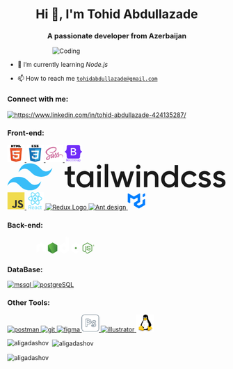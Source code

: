<h1 align="center">Hi 👋, I'm Tohid Abdullazade</h1>
<h3 align="center">A passionate developer from Azerbaijan</h3>
<img align="right" alt="Coding" width="400" src="https://i.pinimg.com/originals/81/17/8b/81178b47a8598f0c81c4799f2cdd4057.gif">

<p align="left"> <a href="https://twitter.com/" target="blank"><img src="https://img.shields.io/twitter/follow/?logo=twitter&style=for-the-badge" alt="" /></a> </p>

- 🌱 I’m currently learning *Node.js*

- 📫 How to reach me <code>tohidabdullazade@gmail.com</code>

<h3 align="left">Connect with me:</h3>
<p align="left">
<a href="https://www.linkedin.com/in/tohid-abdullazade-424135287/" target="_blank"><img align="center" src="https://raw.githubusercontent.com/rahuldkjain/github-profile-readme-generator/master/src/images/icons/Social/linked-in-alt.svg" alt="https://www.linkedin.com/in/tohid-abdullazade-424135287/" height="30" width="40" /></a>
</p>


<h3 align="left">Front-end:</h3>
<p align="left"> 
  <a href="https://www.w3schools.com/html/" target="_blank" rel="noreferrer" title="HTML">
    <img src="https://raw.githubusercontent.com/devicons/devicon/master/icons/html5/html5-original-wordmark.svg" alt="html5" width="40" height="40"/>
  </a>
  <a href="https://www.w3schools.com/css/" target="_blank" rel="noreferrer" title="CSS">
    <img src="https://raw.githubusercontent.com/devicons/devicon/master/icons/css3/css3-original-wordmark.svg" alt="css3" width="40" height="40"/> 
  </a>
  <a href="https://sass-lang.com" target="_blank" rel="noreferrer" title="SASS"> 
    <img src="https://raw.githubusercontent.com/github/explore/80688e429a7d4ef2fca1e82350fe8e3517d3494d/topics/sass/sass.png" alt="sass" width="40" height="40"/> 
  </a> 
  <a href="https://getbootstrap.com" target="_blank" rel="noreferrer"> 
    <img src="https://raw.githubusercontent.com/devicons/devicon/master/icons/bootstrap/bootstrap-plain-wordmark.svg" alt="bootstrap" width="40" height="40"/> 
  </a>
  <a href="https://tailwindcss.com/" target="_blank" rel="noreferrer"> 
   <svg viewBox="0 0 248 31" class="text-slate-900 dark:text-white w-auto h-5"><path fill-rule="evenodd" clip-rule="evenodd" d="M25.517 0C18.712 0 14.46 3.382 12.758 10.146c2.552-3.382 5.529-4.65 8.931-3.805 1.941.482 3.329 1.882 4.864 3.432 2.502 2.524 5.398 5.445 11.722 5.445 6.804 0 11.057-3.382 12.758-10.145-2.551 3.382-5.528 4.65-8.93 3.804-1.942-.482-3.33-1.882-4.865-3.431C34.736 2.92 31.841 0 25.517 0zM12.758 15.218C5.954 15.218 1.701 18.6 0 25.364c2.552-3.382 5.529-4.65 8.93-3.805 1.942.482 3.33 1.882 4.865 3.432 2.502 2.524 5.397 5.445 11.722 5.445 6.804 0 11.057-3.381 12.758-10.145-2.552 3.382-5.529 4.65-8.931 3.805-1.941-.483-3.329-1.883-4.864-3.432-2.502-2.524-5.398-5.446-11.722-5.446z" fill="#38bdf8"></path><path fill-rule="evenodd" clip-rule="evenodd" d="M76.546 12.825h-4.453v8.567c0 2.285 1.508 2.249 4.453 2.106v3.463c-5.962.714-8.332-.928-8.332-5.569v-8.567H64.91V9.112h3.304V4.318l3.879-1.143v5.937h4.453v3.713zM93.52 9.112h3.878v17.849h-3.878v-2.57c-1.365 1.891-3.484 3.034-6.285 3.034-4.884 0-8.942-4.105-8.942-9.389 0-5.318 4.058-9.388 8.942-9.388 2.801 0 4.92 1.142 6.285 2.999V9.112zm-5.674 14.636c3.232 0 5.674-2.392 5.674-5.712s-2.442-5.711-5.674-5.711-5.674 2.392-5.674 5.711c0 3.32 2.442 5.712 5.674 5.712zm16.016-17.313c-1.364 0-2.477-1.142-2.477-2.463a2.475 2.475 0 012.477-2.463 2.475 2.475 0 012.478 2.463c0 1.32-1.113 2.463-2.478 2.463zm-1.939 20.526V9.112h3.879v17.849h-3.879zm8.368 0V.9h3.878v26.06h-3.878zm29.053-17.849h4.094l-5.638 17.849h-3.807l-3.735-12.03-3.771 12.03h-3.806l-5.639-17.849h4.094l3.484 12.315 3.771-12.315h3.699l3.734 12.315 3.52-12.315zm8.906-2.677c-1.365 0-2.478-1.142-2.478-2.463a2.475 2.475 0 012.478-2.463 2.475 2.475 0 012.478 2.463c0 1.32-1.113 2.463-2.478 2.463zm-1.939 20.526V9.112h3.878v17.849h-3.878zm17.812-18.313c4.022 0 6.895 2.713 6.895 7.354V26.96h-3.878V16.394c0-2.713-1.58-4.14-4.022-4.14-2.55 0-4.561 1.499-4.561 5.14v9.567h-3.879V9.112h3.879v2.285c1.185-1.856 3.124-2.749 5.566-2.749zm25.282-6.675h3.879V26.96h-3.879v-2.57c-1.364 1.892-3.483 3.034-6.284 3.034-4.884 0-8.942-4.105-8.942-9.389 0-5.318 4.058-9.388 8.942-9.388 2.801 0 4.92 1.142 6.284 2.999V1.973zm-5.674 21.775c3.232 0 5.674-2.392 5.674-5.712s-2.442-5.711-5.674-5.711-5.674 2.392-5.674 5.711c0 3.32 2.442 5.712 5.674 5.712zm22.553 3.677c-5.423 0-9.481-4.105-9.481-9.389 0-5.318 4.058-9.388 9.481-9.388 3.519 0 6.572 1.82 8.008 4.605l-3.34 1.928c-.79-1.678-2.549-2.749-4.704-2.749-3.16 0-5.566 2.392-5.566 5.604 0 3.213 2.406 5.605 5.566 5.605 2.155 0 3.914-1.107 4.776-2.749l3.34 1.892c-1.508 2.82-4.561 4.64-8.08 4.64zm14.472-13.387c0 3.249 9.661 1.285 9.661 7.89 0 3.57-3.125 5.497-7.003 5.497-3.591 0-6.177-1.607-7.326-4.177l3.34-1.927c.574 1.606 2.011 2.57 3.986 2.57 1.724 0 3.052-.571 3.052-2 0-3.176-9.66-1.391-9.66-7.781 0-3.356 2.909-5.462 6.572-5.462 2.945 0 5.387 1.357 6.644 3.713l-3.268 1.82c-.647-1.392-1.904-2.035-3.376-2.035-1.401 0-2.622.607-2.622 1.892zm16.556 0c0 3.249 9.66 1.285 9.66 7.89 0 3.57-3.124 5.497-7.003 5.497-3.591 0-6.176-1.607-7.326-4.177l3.34-1.927c.575 1.606 2.011 2.57 3.986 2.57 1.724 0 3.053-.571 3.053-2 0-3.176-9.66-1.391-9.66-7.781 0-3.356 2.908-5.462 6.572-5.462 2.944 0 5.386 1.357 6.643 3.713l-3.268 1.82c-.646-1.392-1.903-2.035-3.375-2.035-1.401 0-2.622.607-2.622 1.892z" fill="currentColor"></path></svg>
  </a>
  
  <a href="https://developer.mozilla.org/en-US/docs/Web/JavaScript" target="_blank" rel="noreferrer" title="Javascript">
    <img src="https://raw.githubusercontent.com/devicons/devicon/master/icons/javascript/javascript-original.svg" alt="javascript" width="40" height="40"/>
  </a>
  <a href="https://reactjs.org/" target="_blank" rel="noreferrer" title="React.js"> 
    <img src="https://raw.githubusercontent.com/devicons/devicon/master/icons/react/react-original-wordmark.svg" alt="react" width="40" height="40"/>
  </a> 
  <a href="https://redux-toolkit.js.org/" target="_blank" rel="noreferrer" title="Redux Toolkit"> 
    <img src="/img/redux.svg" alt="Redux Logo" class="themedImage_BQGR themedImage--dark_bGx0" width="40" height="40" >
  </a> 
  <a href="https://ant.design/" target="_blank" rel="noreferrer" title="Ant-design"> 
    <img src="https://gw.alipayobjects.com/zos/rmsportal/KDpgvguMpGfqaHPjicRK.svg" alt="Ant design" class="themedImage_BQGR themedImage--dark_bGx0" width="40" height="40" >
  </a> 
  <a href="https://mui.com/" target="_blank" rel="noreferrer" title="Maretial UI"> 
   <svg xmlns="http://www.w3.org/2000/svg" width="40" height="40" viewBox="0 0 36 32" fill="none" class="css-1170n61"><path fill-rule="evenodd" clip-rule="evenodd" d="M30.343 21.976a1 1 0 00.502-.864l.018-5.787a1 1 0 01.502-.864l3.137-1.802a1 1 0 011.498.867v10.521a1 1 0 01-.502.867l-11.839 6.8a1 1 0 01-.994.001l-9.291-5.314a1 1 0 01-.504-.868v-5.305c0-.006.007-.01.013-.007.005.003.012 0 .012-.007v-.006c0-.004.002-.008.006-.01l7.652-4.396c.007-.004.004-.015-.004-.015a.008.008 0 01-.008-.008l.015-5.201a1 1 0 00-1.5-.87l-5.687 3.277a1 1 0 01-.998 0L6.666 9.7a1 1 0 00-1.499.866v9.4a1 1 0 01-1.496.869l-3.166-1.81a1 1 0 01-.504-.87l.028-16.43A1 1 0 011.527.86l10.845 6.229a1 1 0 00.996 0L24.21.86a1 1 0 011.498.868v16.434a1 1 0 01-.501.867l-5.678 3.27a1 1 0 00.004 1.735l3.132 1.783a1 1 0 00.993-.002l6.685-3.839zM31 7.234a1 1 0 001.514.857l3-1.8A1 1 0 0036 5.434V1.766A1 1 0 0034.486.91l-3 1.8a1 1 0 00-.486.857v3.668z" fill="#007FFF"></path></svg>
  </a> 
 
  
  <h3 align="left">Back-end:</h3>
  <a href="https://nodejs.org/en" target="_blank" rel="noreferrer" title="Node.js">
   <svg width="267" height="40" viewBox="0 0 267 80" fill="none" xmlns="http://www.w3.org/2000/svg" class="NavBar_nodejsLogoLight__JV12G"><mask id="mask0_1803_3458" style="mask-type:luminance" maskUnits="userSpaceOnUse" x="0" y="0" width="267" height="80"><path d="M267 0H0V79.3784H267V0Z" fill="white"></path></mask><g mask="url(#mask0_1803_3458)"><path d="M234.983 78.7547C234.292 78.7547 233.648 78.5695 233.05 78.2452L226.929 74.5871C226.008 74.0776 226.469 73.8924 226.745 73.7998C227.987 73.3829 228.217 73.2903 229.506 72.5495C229.644 72.4569 229.828 72.5033 229.966 72.5959L234.66 75.4206C234.844 75.5132 235.074 75.5132 235.212 75.4206L253.575 64.7235C253.758 64.6309 253.852 64.4457 253.852 64.2143V42.8665C253.852 42.6351 253.758 42.4499 253.575 42.3573L235.212 31.7067C235.028 31.614 234.798 31.614 234.66 31.7067L216.298 42.3573C216.114 42.4499 216.022 42.6813 216.022 42.8665V64.2143C216.022 64.3995 216.114 64.6309 216.298 64.7235L221.314 67.641C224.029 69.0301 225.732 67.4094 225.732 65.7886V44.7189C225.732 44.4411 225.962 44.1633 226.285 44.1633H228.632C228.908 44.1633 229.184 44.3947 229.184 44.7189V65.7886C229.184 69.447 227.205 71.577 223.753 71.577C222.695 71.577 221.867 71.577 219.519 70.4195L214.687 67.641C213.491 66.9463 212.754 65.6498 212.754 64.2604V42.913C212.754 41.5236 213.491 40.2271 214.687 39.5324L233.05 28.8356C234.2 28.1873 235.765 28.1873 236.915 28.8356L255.278 39.5324C256.474 40.2271 257.21 41.5236 257.21 42.913V64.2604C257.21 65.6498 256.474 66.9463 255.278 67.641L236.915 78.3378C236.363 78.5695 235.673 78.7547 234.983 78.7547Z" fill="#5FA04E"></path><path d="M240.69 64.075C232.635 64.075 230.978 60.3704 230.978 57.2215C230.978 56.9437 231.208 56.6658 231.53 56.6658H233.923C234.2 56.6658 234.43 56.8511 234.43 57.1289C234.798 59.5831 235.856 60.7873 240.735 60.7873C244.601 60.7873 246.258 59.9074 246.258 57.8236C246.258 56.6197 245.796 55.7398 239.768 55.1377C234.752 54.6282 231.622 53.5169 231.622 49.4881C231.622 45.7374 234.752 43.5145 239.998 43.5145C245.89 43.5145 248.789 45.5521 249.157 49.9976C249.157 50.1366 249.111 50.2754 249.02 50.4144C248.926 50.507 248.789 50.5997 248.649 50.5997H246.21C245.982 50.5997 245.751 50.4144 245.705 50.1828C245.152 47.6359 243.725 46.8025 239.952 46.8025C235.718 46.8025 235.212 48.2842 235.212 49.3955C235.212 50.7384 235.81 51.1553 241.517 51.8962C247.177 52.637 249.847 53.7021 249.847 57.6845C249.847 61.7595 246.487 64.075 240.69 64.075Z" fill="#5FA04E"></path><path d="M267.2 41.6621C267.2 43.6071 265.588 45.2279 263.654 45.2279C261.722 45.2279 260.111 43.6533 260.111 41.6621C260.111 39.6247 261.768 38.0966 263.654 38.0966C265.542 38.0966 267.2 39.6709 267.2 41.6621ZM260.664 41.6621C260.664 43.3293 261.999 44.6722 263.608 44.6722C265.266 44.6722 266.601 43.2829 266.601 41.6621C266.601 39.9951 265.266 38.6986 263.608 38.6986C262.045 38.6986 260.664 39.9951 260.664 41.6621ZM262.321 39.6709H263.702C264.162 39.6709 265.083 39.6709 265.083 40.736C265.083 41.4769 264.621 41.6159 264.344 41.7085C264.898 41.7547 264.943 42.1254 264.989 42.6346C265.035 42.9588 265.083 43.5145 265.174 43.6997H264.344C264.344 43.5145 264.207 42.4958 264.207 42.4494C264.162 42.218 264.07 42.1254 263.794 42.1254H263.103V43.7459H262.321V39.6709ZM263.057 41.4307H263.654C264.162 41.4307 264.253 41.0603 264.253 40.875C264.253 40.3194 263.885 40.3194 263.654 40.3194H263.012V41.4307H263.057Z" fill="#5FA04E"></path><path fill-rule="evenodd" clip-rule="evenodd" d="M43.6737 41.9539C43.6737 41.1204 43.2136 40.3334 42.4773 39.9165L23.0104 28.5712C22.6883 28.386 22.3201 28.2934 21.9519 28.2472C21.9059 28.2472 21.7679 28.2472 21.7679 28.2472C21.3997 28.2472 21.0315 28.386 20.7094 28.5712L1.19654 39.8701C0.460209 40.287 0 41.0743 0 41.9539L0.0460209 72.3315C0.0460209 72.7484 0.276126 73.165 0.644293 73.3502C1.01246 73.5819 1.47267 73.5819 1.79482 73.3502L13.3921 66.682C14.1284 66.2653 14.5886 65.4781 14.5886 64.6446V50.4282C14.5886 49.5947 15.0488 48.8074 15.7852 48.3908L20.7094 45.5197C21.0776 45.288 21.4917 45.1954 21.9059 45.1954C22.3201 45.1954 22.7343 45.288 23.0565 45.5197L27.9806 48.3908C28.7169 48.8074 29.1773 49.5947 29.1773 50.4282V64.6446C29.1773 65.4781 29.6375 66.2653 30.3738 66.682L41.8791 73.3502C42.2471 73.5819 42.7073 73.5819 43.0755 73.3502C43.4438 73.165 43.6737 72.7484 43.6737 72.3315V41.9539Z" fill="white"></path><path fill-rule="evenodd" clip-rule="evenodd" d="M137.465 0.138922C137.096 -0.0463072 136.636 -0.0463072 136.314 0.138922C135.946 0.370456 135.716 0.740915 135.716 1.15768V31.2573C135.716 31.5351 135.578 31.8129 135.301 31.9984C135.025 32.1372 134.749 32.1372 134.473 31.9984L129.595 29.1735C128.859 28.7569 127.984 28.7569 127.248 29.1735L107.735 40.5188C106.999 40.9357 106.539 41.7227 106.539 42.5562V65.2004C106.539 66.0342 106.999 66.8212 107.735 67.2381L127.248 78.5834C127.984 79 128.859 79 129.595 78.5834L149.108 67.2381C149.844 66.8212 150.304 66.0342 150.304 65.2004V8.75207C150.304 7.87222 149.844 7.085 149.108 6.66824L137.465 0.138922ZM135.67 57.7451C135.67 57.9765 135.578 58.1617 135.394 58.2544L128.72 62.1444C128.536 62.237 128.306 62.237 128.122 62.1444L121.449 58.2544C121.265 58.1617 121.173 57.9303 121.173 57.7451V49.9656C121.173 49.7339 121.265 49.5487 121.449 49.4561L128.122 45.5663C128.306 45.4737 128.536 45.4737 128.72 45.5663L135.394 49.4561C135.578 49.5487 135.67 49.7803 135.67 49.9656V57.7451Z" fill="white"></path><path fill-rule="evenodd" clip-rule="evenodd" d="M202.398 49.7801C203.135 49.3632 203.549 48.5762 203.549 47.7425V42.2319C203.549 41.3985 203.089 40.6112 202.398 40.1946L183.023 28.8957C182.287 28.4788 181.413 28.4788 180.676 28.8957L161.164 40.2407C160.427 40.6576 159.967 41.4449 159.967 42.2784V64.9226C159.967 65.7561 160.427 66.5434 161.164 66.96L180.538 78.0737C181.275 78.4905 182.149 78.4905 182.839 78.0737L194.575 71.4983C194.943 71.3131 195.173 70.8962 195.173 70.4793C195.173 70.0627 194.943 69.6459 194.575 69.4606L174.97 58.1153C174.602 57.8839 174.372 57.5135 174.372 57.0966V50.0117C174.372 49.5949 174.602 49.178 174.97 48.9928L181.091 45.4735C181.459 45.2421 181.919 45.2421 182.287 45.4735L188.408 48.9928C188.776 49.2245 189.006 49.5949 189.006 50.0117V55.5685C189.006 55.9853 189.236 56.4019 189.605 56.5872C189.973 56.8188 190.433 56.8188 190.801 56.5872L202.398 49.7801Z" fill="white"></path><path fill-rule="evenodd" clip-rule="evenodd" d="M181.551 48.7155C181.689 48.6228 181.874 48.6228 182.012 48.7155L185.739 50.8919C185.877 50.9845 185.969 51.1235 185.969 51.3087V55.6615C185.969 55.8468 185.877 55.9858 185.739 56.0784L182.012 58.2548C181.874 58.3474 181.689 58.3474 181.551 58.2548L177.824 56.0784C177.686 55.9858 177.594 55.8468 177.594 55.6615V51.3087C177.594 51.1235 177.686 50.9845 177.824 50.8919L181.551 48.7155Z" fill="#5FA04E"></path><path d="M76.3012 28.9882C75.5647 28.5716 74.6903 28.5716 73.954 28.9882L54.5792 40.241C53.8429 40.6578 53.4287 41.4449 53.4287 42.2786V64.83C53.4287 65.6637 53.8889 66.4507 54.5792 66.8676L73.954 78.1203C74.6903 78.5369 75.5647 78.5369 76.3012 78.1203L95.6758 66.8676C96.4123 66.4507 96.8263 65.6637 96.8263 64.83V42.2786C96.8263 41.4449 96.3662 40.6578 95.6758 40.241L76.3012 28.9882Z" fill="url(#paint0_linear_1803_3458)"></path><path d="M95.7221 40.241L76.2554 28.9882C76.0714 28.8956 75.8412 28.803 75.6572 28.7568L53.8433 66.3119C54.0273 66.5433 54.2575 66.7286 54.4874 66.8676L73.9544 78.1203C74.5067 78.4443 75.1508 78.5369 75.749 78.3517L96.2284 40.6578C96.0904 40.4726 95.9063 40.3336 95.7221 40.241Z" fill="url(#paint1_linear_1803_3458)"></path><path d="M95.7224 66.8669C96.2747 66.5427 96.6889 65.9871 96.8729 65.385L75.5651 28.7098C75.013 28.6172 74.4146 28.6633 73.9085 28.9876L54.5796 40.1939L75.427 78.4437C75.7031 78.3973 76.0255 78.3046 76.3016 78.1659L95.7224 66.8669Z" fill="url(#paint2_linear_1803_3458)"></path></g><defs><linearGradient id="paint0_linear_1803_3458" x1="83.0183" y1="37.3689" x2="65.3246" y2="73.2407" gradientUnits="userSpaceOnUse"><stop stop-color="#3F873F"></stop><stop offset="0.3296" stop-color="#3F8B3D"></stop><stop offset="0.6367" stop-color="#3E9638"></stop><stop offset="0.9341" stop-color="#3DA92E"></stop><stop offset="1" stop-color="#3DAE2B"></stop></linearGradient><linearGradient id="paint1_linear_1803_3458" x1="72.1833" y1="56.1876" x2="121.552" y2="19.937" gradientUnits="userSpaceOnUse"><stop offset="0.1376" stop-color="#3F873F"></stop><stop offset="0.4016" stop-color="#52A044"></stop><stop offset="0.7129" stop-color="#64B749"></stop><stop offset="0.9081" stop-color="#6ABF4B"></stop></linearGradient><linearGradient id="paint2_linear_1803_3458" x1="52.7188" y1="53.5463" x2="97.551" y2="53.5463" gradientUnits="userSpaceOnUse"><stop offset="0.0919165" stop-color="#6ABF4B"></stop><stop offset="0.2871" stop-color="#64B749"></stop><stop offset="0.5984" stop-color="#52A044"></stop><stop offset="0.8624" stop-color="#3F873F"></stop></linearGradient></defs></svg>
  </a>
  <h3 align="left">DataBase:</h3>
  <a href="https://www.microsoft.com/en-us/sql-server" target="_blank" rel="noreferrer">
    <img src="https://www.svgrepo.com/show/303229/microsoft-sql-server-logo.svg" alt="mssql" width="40" height="40"/>
  </a>
  <a href="https://www.postgresql.org" target="_blank" rel="noreferrer">
    <img src="https://upload.wikimedia.org/wikipedia/commons/thumb/2/29/Postgresql_elephant.svg/1200px-Postgresql_elephant.svg.png" alt="postgreSQL" width="40" height="40"/>
  </a>
  <h3 align="left">Other Tools:</h3>
   <a href="https://www.postman.com" target="_blank" rel="noreferrer"> 
    <img src="https://www.svgrepo.com/show/354202/postman-icon.svg" alt="postman" width="40" height="40"/> 
  </a>
  <a href="https://git-scm.com/" target="_blank" rel="noreferrer"> 
    <img src="https://www.vectorlogo.zone/logos/git-scm/git-scm-icon.svg" alt="git" width="40" height="40"/> 
  </a>  
  <a href="https://www.figma.com/" target="_blank" rel="noreferrer"> 
    <img src="https://www.vectorlogo.zone/logos/figma/figma-icon.svg" alt="figma" width="40" height="40"/> 
  </a> 
  <a href="https://www.photoshop.com/en" target="_blank" rel="noreferrer"> 
    <img src="https://raw.githubusercontent.com/devicons/devicon/master/icons/photoshop/photoshop-line.svg" alt="photoshop" width="40" height="40"/> 
  </a> 
  <a href="https://www.adobe.com/in/products/illustrator.html" target="_blank" rel="noreferrer"> 
    <img src="https://www.vectorlogo.zone/logos/adobe_illustrator/adobe_illustrator-icon.svg" alt="illustrator" width="40" height="40"/> 
  </a> 
  <a href="https://www.linux.org/" target="_blank" rel="noreferrer">
    <img src="https://raw.githubusercontent.com/devicons/devicon/master/icons/linux/linux-original.svg" alt="linux" width="40" height="40"/>
  </a> 
</p>

<p>
  <img align="left" src="https://github-readme-stats.vercel.app/api/top-langs?username=aligadashov&show_icons=true&locale=en&layout=compact" alt="aligadashov" />
</p>

<p>&nbsp;
  <img align="center" src="https://github-readme-stats.vercel.app/api?username=aligadashov&show_icons=true&locale=en" alt="aligadashov" />
</p>

<p>
  <img align="center" src="https://github-readme-streak-stats.herokuapp.com/?user=aligadashov&" alt="aligadashov" />
</p>
